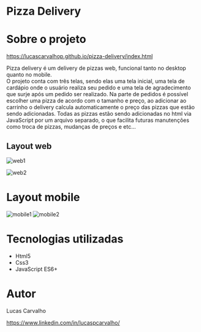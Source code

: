 # Pizza Delivery

# Sobre o projeto

https://lucascarvalhop.github.io/pizza-delivery/index.html

Pizza delivery é um delivery de pizzas web, funcional tanto no desktop quanto no mobile. <br>
O projeto conta com três telas, sendo elas uma tela inicial, uma tela de cardápio onde o usuário realiza seu pedido e uma tela de agradecimento
que surje após um pedido ser realizado.
Na parte de pedidos é possível escolher uma pizza de acordo com o tamanho e preço, ao adicionar ao carrinho o delivery calcula automaticamente o preço das pizzas
que estão sendo adicionadas.
Todas as pizzas estão sendo adicionadas no html via JavaScript por um arquivo separado, o que facilita futuras manutenções como troca de pizzas, mudanças de preços e etc...

## Layout web

![web1](https://user-images.githubusercontent.com/88468443/187167538-acc17b71-6dd4-4cba-8a62-ec3cf0afb882.png)

![web2](https://user-images.githubusercontent.com/88468443/187167638-4ef2fa5a-6e4f-4f2f-ab9a-0200bf5a5aff.png)

# Layout mobile

![mobile1](https://user-images.githubusercontent.com/88468443/187167795-1413ab0f-c854-4bb5-a205-236febf43b2a.png)  ![mobile2](https://user-images.githubusercontent.com/88468443/187167881-b35a7854-1cc0-4be9-9a3f-fa0620a1b6b1.png)

# Tecnologias utilizadas
  - Html5
  - Css3
  - JavaScript ES6+
  
 # Autor

Lucas Carvalho

https://www.linkedin.com/in/lucaspcarvalho/
